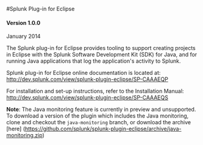 #Splunk Plug-in for Eclipse

#### Version 1.0.0

January 2014

The Splunk plug-in for Eclipse provides tooling to support creating projects in Eclipse with the Splunk Software Development Kit (SDK) for Java, and for running Java applications that log the application's activity to Splunk.

Splunk plug-in for Eclipse online documentation is located at:
<http://dev.splunk.com/view/splunk-plugin-eclipse/SP-CAAAEQP>

For installation and set-up instructions, refer to the Installation Manual: <http://dev.splunk.com/view/splunk-plugin-eclipse/SP-CAAAEQS>

**Note**: The Java monitoring feature is currently in preview and unsupported. To download a version of the plugin which includes the Java monitoring, clone and checkout the `java-monitoring` branch, or download the archive [here] (https://github.com/splunk/splunk-plugin-eclipse/archive/java-monitoring.zip)
